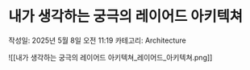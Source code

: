 # 내가 생각하는 궁극의 레이어드 아키텍쳐

작성일: 2025년 5월 8일 오전 11:19
카테고리: Architecture

![[내가 생각하는 궁극의 레이어드 아키텍쳐_레이어드_아키텍쳐.png]]